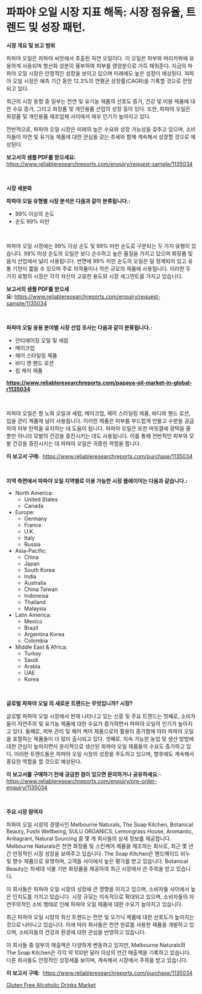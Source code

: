 <p><h1>파파야 오일 시장 지표 해독: 시장 점유율, 트렌드 및 성장 패턴.</h1></p><p><strong>시장 개요 및 보고 범위</strong></p>
<p><p>파파야 오일은 파파야 씨앗에서 추출된 자연 오일이다. 이 오일은 피부와 머리카락에 유용하게 사용되며 항산화 성분이 풍부하여 피부를 영양분으로 가득 채워준다. 지금의 파파야 오일 시장은 안정적인 성장을 보이고 있으며 미래에도 높은 성장이 예상된다. 파파야 오일 시장은 예측 기간 동안 12.3%의 연평균 성장률(CAGR)을 기록할 것으로 전망되고 있다. </p><p>최근의 시장 동향 중 일부는 천연 및 유기농 제품의 선호도 증가, 건강 및 미용 제품에 대한 수요 증가, 그리고 화장품 및 개인용품 산업의 성장 등이 있다. 또한, 파파야 오일은 화장품 및 개인용품 제조업체 사이에서 매우 인기가 높아지고 있다.</p><p>전반적으로, 파파야 오일 시장은 미래의 높은 수요와 성장 가능성을 갖추고 있으며, 소비자들이 자연 및 유기농 제품에 대한 관심을 갖는 추세와 함께 계속해서 성장할 것으로 예상된다.</p></p>
<p><strong>보고서의 샘플 PDF를 받으세요:</strong> <a href="https://www.reliableresearchreports.com/enquiry/request-sample/1135034">https://www.reliableresearchreports.com/enquiry/request-sample/1135034</a></p>
<p>&nbsp;</p>
<p><strong>시장 세분화</strong></p>
<p><strong>파파야 오일 유형별 시장 분석은 다음과 같이 분류됩니다.:</strong></p>
<p><ul><li>99% 이상의 순도</li><li>순도 99% 미만</li></ul></p>
<p>&nbsp;</p>
<p><p>파파야 오일 시장에는 99% 이상 순도 및 99% 미만 순도로 구분되는 두 가지 유형이 있습니다. 99% 이상 순도의 오일은 보다 순수하고 높은 품질을 가지고 있으며 화장품 및 음식 산업에서 널리 사용됩니다. 반면에 99% 미만 순도의 오일은 덜 정제되어 있고 유통 기한이 짧을 수 있으며 주로 의약품이나 작은 규모의 제품에 사용됩니다. 이러한 두 가지 유형의 시장은 각각 자신의 고유한 용도와 시장 세그먼트를 가지고 있습니다.</p></p>
<p><strong>보고서의 샘플 PDF를 받으세요:</strong>&nbsp;<a href="https://www.reliableresearchreports.com/enquiry/request-sample/1135034">https://www.reliableresearchreports.com/enquiry/request-sample/1135034</a></p>
<p>&nbsp;</p>
<p><strong> 파파야 오일 응용 분야별 시장 산업 조사는 다음과 같이 분류됩니다.:</strong></p>
<p><ul><li>안티에이징 오일 및 세럼</li><li>메이크업</li><li>헤어 스타일링 제품</li><li>바디 앤 핸드 로션</li><li>립 케어 제품</li></ul></p>
<p><strong><a href="https://www.reliableresearchreports.com/papaya-oil-market-in-global-r1135034">https://www.reliableresearchreports.com/papaya-oil-market-in-global-r1135034</a></strong></p>
<p>&nbsp;</p>
<p><p>파파야 오일은 항 노화 오일과 세럼, 메이크업, 헤어 스타일링 제품, 바디와 핸드 로션, 입술 관리 제품에 널리 사용됩니다. 이러한 제품은 피부를 부드럽게 만들고 수분을 공급하여 피부 탄력을 유지하는 데 도움이 됩니다. 파파야 오일은 또한 머릿결에 광택을 줄 뿐만 아니라 모발의 건강을 증진시키는 데도 사용됩니다. 이를 통해 전반적인 피부와 모발 건강을 증진시키는 데 파파야 오일은 귀중한 역할을 합니다.</p></p>
<p><strong>이 보고서 구매:</strong>&nbsp; <a href="https://www.reliableresearchreports.com/purchase/1135034">https://www.reliableresearchreports.com/purchase/1135034</a></p>
<p>&nbsp;</p>
<p><strong>지역 측면에서 파파야 오일 지역별로 이용 가능한 시장 플레이어는 다음과 같습니다.:</strong></p>
<p><ul>
    <li>
        North America:
        <ul>
            <li>United States</li>
            <li>Canada</li>
        </ul>
    </li>
    <li>
        Europe:
        <ul>
            <li>Germany</li>
            <li>France</li>
            <li>U.K.</li>
            <li>Italy</li>
            <li>Russia</li>
        </ul>
    </li>
    <li>
        Asia-Pacific:
        <ul>
            <li>China</li>
            <li>Japan</li>
            <li>South Korea</li>
            <li>India</li>
            <li>Australia</li>
            <li>China Taiwan</li>
            <li>Indonesia</li>
            <li>Thailand</li>
            <li>Malaysia</li>
        </ul>
    </li>
    <li>
        Latin America:
        <ul>
            <li>Mexico</li>
            <li>Brazil</li>
            <li>Argentina Korea</li>
            <li>Colombia</li>
        </ul>
    </li>
    <li>
        Middle East & Africa:
        <ul>
            <li>Turkey</li>
            <li>Saudi</li>
            <li>Arabia</li>
            <li>UAE</li>
            <li>Korea</li>
        </ul>
    </li>
    </ul></p>
<p>&nbsp;</p>
<p><strong>글로벌 파파야 오일 의 새로운 트렌드는 무엇입니까? 시장?</strong></p>
<p><p>글로벌 파파야 오일 시장에서 현재 나타나고 있는 신흥 및 주요 트렌드는 첫째로, 소비자들이 자연주의 및 유기농 제품에 대한 수요가 증가하면서 파파야 오일의 인기가 높아지고 있다. 둘째로, 피부 관리 및 헤어 케어 제품으로의 활용이 증가함에 따라 파파야 오일을 포함하는 제품들이 더 많이 출시되고 있다. 셋째로, 지속 가능한 농업 및 생산 방법에 대한 관심이 높아지면서 윤리적으로 생산된 파파야 오일 제품들의 수요도 증가하고 있다. 이러한 트렌드들은 파파야 오일 시장의 성장을 주도하고 있으며, 향후에도 계속해서 중요한 역할을 할 것으로 예상된다.</p></p>
<p><strong>이 보고서를 구매하기 전에 궁금한 점이 있으면 문의하거나 공유하세요.</strong>- <a href="https://www.reliableresearchreports.com/enquiry/pre-order-enquiry/1135034">https://www.reliableresearchreports.com/enquiry/pre-order-enquiry/1135034</a></p>
<p>&nbsp;</p>
<p><strong>주요 시장 참여자</strong></p>
<p><p>파파야 오일 시장의 경쟁사인 Melbourne Naturals, The Soap Kitchen, Botanical Beauty, Fushi Wellbeing, SULU ORGANICS, Lemongrass House, Aromantic, Anitagrant, Natural Sourcing 중 몇 개 회사들의 상세 정보를 제공합니다. Melbourne Naturals은 천연 화장품 및 스킨케어 제품을 제조하는 회사로, 최근 몇 년간 안정적인 시장 성장을 보여주고 있습니다. The Soap Kitchen은 핸드메이드 비누 및 향수 제품으로 유명하며, 고객들 사이에서 높은 평가를 받고 있습니다. Botanical Beauty는 차세대 식물 기반 화장품을 제공하여 최근 시장에서 큰 주목을 받고 있습니다.</p><p>이 회사들은 파파야 오일 시장의 성장에 큰 영향을 미치고 있으며, 소비자들 사이에서 높은 인지도를 가지고 있습니다. 시장 규모는 지속적으로 확대되고 있으며, 소비자들의 자연주의적인 소비 행태로 인해 파파야 오일 제품에 대한 수요가 높아지고 있습니다.</p><p>최근 파파야 오일 시장의 최신 트렌드는 천연 및 오가닉 제품에 대한 선호도가 높아지는 것으로 나타나고 있습니다. 이에 따라 회사들은 천연 원료를 사용한 제품을 개발하고 있으며, 소비자들의 건강과 환경에 대한 관심을 반영하고 있습니다.</p><p>이 회사들 중 일부의 매출액은 다양하게 변동하고 있지만, Melbourne Naturals와 The Soap Kitchen은 각각 약 100만 달러 이상의 연간 매출액을 기록하고 있습니다. 다른 회사들도 안정적인 성장세를 보이며, 계속해서 시장에서 주목을 받고 있습니다.</p></p>
<p><strong>이 보고서 구매:</strong>&nbsp;&nbsp;<a href="https://www.reliableresearchreports.com/purchase/1135034">https://www.reliableresearchreports.com/purchase/1135034</a></p>
<p><p><a href="https://nifty-kite-d51.notion.site/Gluten-Free-Alcoholic-Drinks-Market-Insight-Market-Trends-Growth-Forecasted-from-2024-TO-2031-a321e73351444efa8a166049a8f1cf74">Gluten Free Alcoholic Drinks Market</a></p></p>